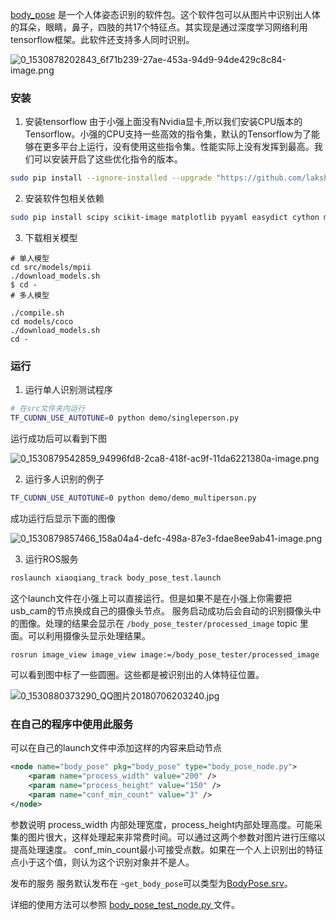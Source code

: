 [body_pose](https://github.com/BluewhaleRobot/body_pose) 是一个人体姿态识别的软件包。这个软件包可以从图片中识别出人体的耳朵，眼睛，鼻子，四肢的共17个特征点。其实现是通过深度学习网络利用tensorflow框架。此软件还支持多人同时识别。

![0_1530878202843_6f71b239-27ae-453a-94d9-94de429c8c84-image.png](https://community.bwbot.org/assets/uploads/files/1530878219879-6f71b239-27ae-453a-94d9-94de429c8c84-image-resized.png) 

### 安装
1. 安装tensorflow
由于小强上面没有Nvidia显卡,所以我们安装CPU版本的Tensorflow。小强的CPU支持一些高效的指令集，默认的Tensorflow为了能够在更多平台上运行，没有使用这些指令集。性能实际上没有发挥到最高。我们可以安装开启了这些优化指令的版本。

```bash
sudo pip install --ignore-installed --upgrade "https://github.com/lakshayg/tensorflow-build/raw/master/tensorflow-1.4.0-cp27-cp27mu-linux_x86_64.whl"
```

2. 安装软件包相关依赖

```bash
sudo pip install scipy scikit-image matplotlib pyyaml easydict cython munkres
```

3. 下载相关模型

```
# 单人模型
cd src/models/mpii
./download_models.sh
$ cd -
# 多人模型

./compile.sh
cd models/coco
./download_models.sh
cd -
```

### 运行

1. 运行单人识别测试程序

```bash
# 在src文件夹内运行
TF_CUDNN_USE_AUTOTUNE=0 python demo/singleperson.py
```

运行成功后可以看到下图

![0_1530879542859_94996fd8-2ca8-418f-ac9f-11da6221380a-image.png](https://community.bwbot.org/assets/uploads/files/1530879564082-94996fd8-2ca8-418f-ac9f-11da6221380a-image-resized.png) 

2. 运行多人识别的例子

```bash
TF_CUDNN_USE_AUTOTUNE=0 python demo/demo_multiperson.py
```

成功运行后显示下面的图像

![0_1530879857466_158a04a4-defc-498a-87e3-fdae8ee9ab41-image.png](https://community.bwbot.org/assets/uploads/files/1530879880168-158a04a4-defc-498a-87e3-fdae8ee9ab41-image-resized.png) 

3. 运行ROS服务

```bash
roslaunch xiaoqiang_track body_pose_test.launch
```
这个launch文件在小强上可以直接运行。但是如果不是在小强上你需要把usb_cam的节点换成自己的摄像头节点。
服务启动成功后会自动的识别摄像头中的图像。处理的结果会显示在 `/body_pose_tester/processed_image` topic 里面。可以利用摄像头显示处理结果。

```
rosrun image_view image_view image:=/body_pose_tester/processed_image
```

可以看到图中标了一些圆圈。这些都是被识别出的人体特征位置。

 ![0_1530880373290_QQ图片20180706203240.jpg](https://community.bwbot.org/assets/uploads/files/1530880392561-qq图片20180706203240-resized.jpg) 

### 在自己的程序中使用此服务

可以在自己的launch文件中添加这样的内容来启动节点

```xml
<node name="body_pose" pkg="body_pose" type="body_pose_node.py">
    <param name="process_width" value="200" />
    <param name="process_height" value="150" />
    <param name="conf_min_count" value="3" />
</node>
```

参数说明
process_width 内部处理宽度，process_height内部处理高度。可能采集的图片很大，这样处理起来非常费时间。可以通过这两个参数对图片进行压缩以提高处理速度。
conf_min_count最小可接受点数。如果在一个人上识别出的特征点小于这个值，则认为这个识别对象并不是人。

发布的服务
服务默认发布在 `~get_body_pose`可以类型为[BodyPose.srv](https://github.com/BluewhaleRobot/body_pose/blob/master/srv/BodyPose.srv)。

详细的使用方法可以参照 [body_pose_test_node.py ](https://github.com/BluewhaleRobot/body_pose/blob/master/src/body_pose_test_node.py)文件。
